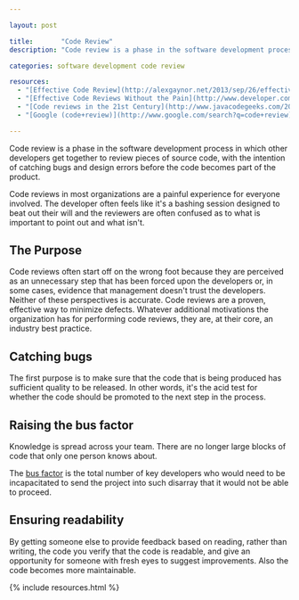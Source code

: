 ```yaml
---

layout: post

title:       "Code Review"
description: "Code review is a phase in the software development process to catch bugs and design errors before the code becomes part of the product."

categories: software development code review

resources:
  - "[Effective Code Review](http://alexgaynor.net/2013/sep/26/effective-code-review/)"
  - "[Effective Code Reviews Without the Pain](http://www.developer.com/tech/article.php/3579756/Effective-Code-Reviews-Without-the-Pain.htm)"
  - "[Code reviews in the 21st Century](http://www.javacodegeeks.com/2012/02/code-reviews-in-21st-century.html)"
  - "[Google (code+review)](http://www.google.com/search?q=code+review)"

---
```



Code review is a phase in the software development process in which other developers get together to review pieces of source code, with the intention of catching bugs and design errors before the code becomes part of the product.

Code reviews in most organizations are a painful experience for everyone involved. The developer often feels like it's a bashing session designed to beat out their will and the reviewers are often confused as to what is important to point out and what isn't.


## The Purpose

Code reviews often start off on the wrong foot because they are perceived as an unnecessary step that has been forced upon the developers or, in some cases, evidence that management doesn't trust the developers. Neither of these perspectives is accurate. Code reviews are a proven, effective way to minimize defects. Whatever additional motivations the organization has for performing code reviews, they are, at their core, an industry best practice.


## Catching bugs

The first purpose is to make sure that the code that is being produced has sufficient quality to be released. In other words, it's the acid test for whether the code should be promoted to the next step in the process.


## Raising the bus factor

Knowledge is spread across your team. There are no longer large blocks of code that only one person knows about.

The <a href="http://en.wikipedia.org/wiki/Bus_factor">bus factor</a> is the total number of key developers who would need to be incapacitated to send the project into such disarray that it would not be able to proceed.


## Ensuring readability

By getting someone else to provide feedback based on reading, rather than writing, the code you verify that the code is readable, and give an opportunity for someone with fresh eyes to suggest improvements. Also the code becomes more maintainable.


{% include resources.html %}
